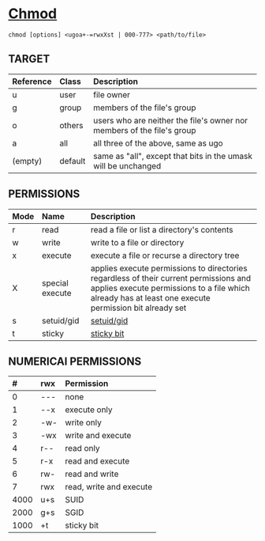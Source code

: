 # [Chmod](https://ru.wikipedia.org/wiki/Chmod)

```
chmod [options] <ugoa+-=rwxXst | 000-777> <path/to/file>
```

## TARGET

| Reference | Class   | Description                                                            |
| :-------- | :------ | :--------------------------------------------------------------------- |
| u         | user    | file owner                                                             |
| g         | group   | members of the file's group                                            |
| o         | others  | users who are neither the file's owner nor members of the file's group |
| a         | all     | all three of the above, same as ugo                                    |
| (empty)   | default | same as "all", except that bits in the umask will be unchanged         |

## PERMISSIONS

| Mode | Name            | Description                                                                                                                                                                                    |
| :--- | :-------------- | :--------------------------------------------------------------------------------------------------------------------------------------------------------------------------------------------- |
| r    | read            | read a file or list a directory's contents                                                                                                                                                     |
| w    | write           | write to a file or directory                                                                                                                                                                   |
| x    | execute         | execute a file or recurse a directory tree                                                                                                                                                     |
| X    | special execute | applies execute permissions to directories regardless of their current permissions and applies execute permissions to a file which already has at least one execute permission bit already set |
| s    | setuid/gid      | [setuid/gid](https://en.wikipedia.org/wiki/Setuid)                                                                                                      |
| t    | sticky          | [sticky bit](https://en.wikipedia.org/wiki/Sticky_bit)                                                                                              |

## NUMERICAl PERMISSIONS

| #    | rwx  | Permission              |
| :--- | :--- | :---------------------- |
| 0    | ---  | none                    |
| 1    | --x  | execute only            |
| 2    | -w-  | write only              |
| 3    | -wx  | write and execute       |
| 4    | r--  | read only               |
| 5    | r-x  | read and execute        |
| 6    | rw-  | read and write          |
| 7    | rwx  | read, write and execute |
| 4000 | u+s  | SUID                    |
| 2000 | g+s  | SGID                    |
| 1000 | +t   | sticky bit              |